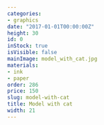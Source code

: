 ```yaml
---
categories:
- graphics
date: "2017-01-01T00:00:00Z"
height: 30
id: 0
inStock: true
isVisible: false
mainImage: model_with_cat.jpg
materials:
- ink
- paper
order: 286
price: 150
slug: model-with-cat
title: Model with cat
width: 21
---
```


